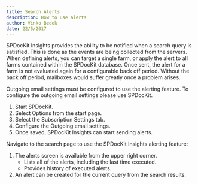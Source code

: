 ```yaml
---
title: Search Alerts
description: How to use alerts
author: Vinko Bedek
date: 22/5/2017
---
```

<!--
1. treba napomenuti za licence, ali nisam siguran kak tocno 
-->
SPDocKit Insights provides the ability to be notified when a search query is satisfied. This is done as the events are being collected from the servers. When defining alerts, you can target a single farm, or apply the alert to all farms contained within the SPDocKit database. Once sent, the alert for a farm is not evaluated again for a configurable back off period. Without the back off period, mailboxes would suffer greatly once a problem arises.

Outgoing email settings must be configured to use the alerting feature. To configure the outgoing email settings please use SPDocKit.

1. Start SPDocKit.
2. Select Options from the start page.
3. Select the Subscription Settings tab.
4. Configure the Outgoing email settings.
5. Once saved, SPDocKit Insights can start sending alerts.

Navigate to the search page to use the SPDocKit Insights alerting feature:  
1. The alerts screen is available from the upper right corner.
    - Lists all of the alerts, including the last time executed.
    - Provides history of executed alerts.
2. An alert can be created for the current query from the search results.




